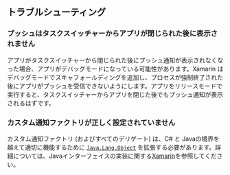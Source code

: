 ## トラブルシューティング

### プッシュはタスクスイッチャーからアプリが閉じられた後に表示されません

アプリがタスクスイッチャーから閉じられた後にプッシュ通知が表示されなくなった場合、アプリがデバッグモードになっている可能性があります。Xamarin はデバッグモードでスキャフォールディングを追加し、プロセスが強制終了された後にアプリがプッシュを受信できないようにします。アプリをリリースモードで実行すると、タスクスイッチャーからアプリを閉じた後でもプッシュ通知が表示されるはずです。

### カスタム通知ファクトリが正しく設定されていません

カスタム通知ファクトリ (およびすべてのデリゲート) は、C# と Javaの境界を越えて適切に機能するために [`Java.Lang.Object`](https://developer.xamarin.com/api/type/Android.Runtime.IJavaObject/) を拡張する必要があります。詳細については、Javaインターフェイスの実装に関する[Xamarin](https://developer.xamarin.com/guides/android/advanced_topics/java_integration_overview/working_with_jni/#Implementing_Interfaces)を参照してください。
